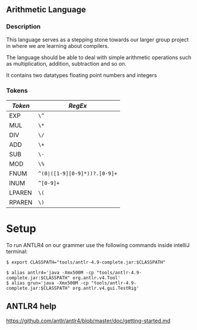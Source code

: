 ## Arithmetic Language

### Description

This language serves as a stepping stone towards our larger
group project in where we are learning about compilers.

The language should be able to deal with simple arithmetic operations
such as multiplication, addition, subtraction and so on.

It contains two datatypes floating point numbers and integers

### Tokens

| **_Token_** | **_RegEx_**                                   |
|-------------|-----------------------------------------------|
| EXP         | `\^`                                          |
| MUL         | `\*`                                          |
| DIV         | `\/`                                          |
| ADD         | `\+`                                          |
| SUB         | `\-`                                          |
| MOD         | `\%`                                          |
| FNUM        | <code>^(0&#124;([1-9][0-9]*))?\.[0-9]+</code> |
| INUM        | `^[0-9]+`                                     |
| LPAREN      | `\(`                                          |
| RPAREN      | `\)`                                          |


# Setup

To run ANTLR4 on our grammer use the following commands inside intelliJ
terminal:

```console
$ export CLASSPATH="tools/antlr-4.9-complete.jar:$CLASSPATH"
```
```
$ alias antlr4='java -Xmx500M -cp "tools/antlr-4.9-complete.jar:$CLASSPATH" org.antlr.v4.Tool'
$ alias grun='java -Xmx500M -cp "tools/antlr-4.9-complete.jar:$CLASSPATH" org.antlr.v4.gui.TestRig'
```

## ANTLR4 help
https://github.com/antlr/antlr4/blob/master/doc/getting-started.md






